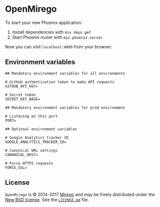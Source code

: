 # OpenMirego

To start your new Phoenix application:

1. Install dependencies with `mix deps.get`
2. Start Phoenix router with `mix phoenix.server`

Now you can visit `localhost:4000` from your browser.

## Environment variables

```
## Mandatory environment variables for all environments

# GitHub authentication token to make API requests
GITHUB_API_KEY=

# Secret token
SECRET_KEY_BASE=

## Mandatory environment variables for prod environment

# Listening on this port
PORT=

## Optional environment variables

# Google Analytics tracker ID
GOOGLE_ANALYTICS_TRACKER_ID=

# Canonical URL settings
CANONICAL_HOST=

# Force HTTPS requests
FORCE_SSL=
```

## License

`OpenMirego` is © 2014-2017 [Mirego](http://www.mirego.com) and may be freely distributed under the [New BSD license](http://opensource.org/licenses/BSD-3-Clause).  See the [`LICENSE.md`](https://github.com/mirego/mirego-open-web/blob/master/LICENSE.md) file.
